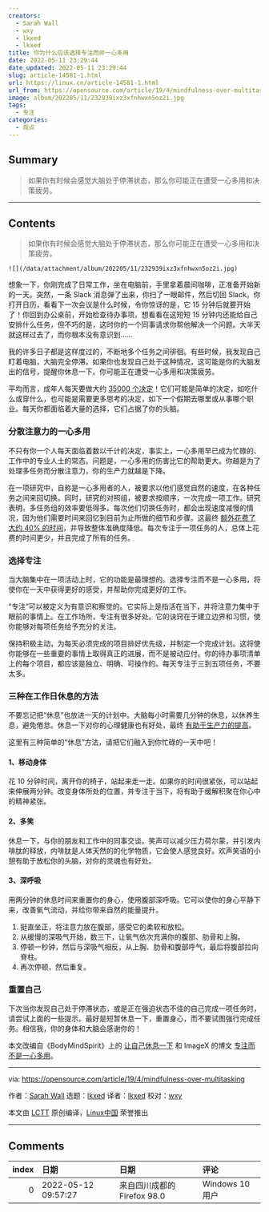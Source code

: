 ```yaml
---
creators:
  - Sarah Wall
  - wxy
  - lkxed
  - lkxed
title: 你为什么应该选择专注而非一心多用
date: 2022-05-11 23:29:44
date_updated: 2022-05-11 23:29:44
slug: article-14581-1.html
url: https://linux.cn/article-14581-1.html
url_from: https://opensource.com/article/19/4/mindfulness-over-multitasking
image: album/202205/11/232939ixz3xfnhwxn5oz2i.jpg
tags:
  - 专注
categories:
  - 观点
---
```


## Summary

> 如果你有时候会感觉大脑处于停滞状态，那么你可能正在遭受一心多用和决策疲劳。

***

<!-- more -->

## Contents

> 
> 如果你有时候会感觉大脑处于停滞状态，那么你可能正在遭受一心多用和决策疲劳。
> 
> 
> 

`![](/data/attachment/album/202205/11/232939ixz3xfnhwxn5oz2i.jpg)`

想象一下，你刚完成了日常工作，坐在电脑前，手里拿着晨间咖啡，正准备开始新的一天。突然，一条 Slack 消息弹了出来，你扫了一眼邮件，然后切回 Slack。你打开日历，看看下一次会议是什么时候，令你惊讶的是，它 15 分钟后就要开始了！你回到办公桌前，开始检查待办事项，想看看在这短短 15 分钟内还能给自己安排什么任务，但不巧的是，这时你的一个同事请求你帮他解决一个问题。大半天就这样过去了，而你根本没有意识到……

我的许多日子都是这样度过的，不断地多个任务之间徘徊。有些时候，我发现自己盯着电脑，大脑完全停滞。如果你也发现自己处于这种情况，这可能是你的大脑发出的信号，提醒你休息一下。你可能正在遭受一心多用和决策疲劳。

平均而言，成年人每天要做大约 [35000 个决定](https://go.roberts.edu/leadingedge/the-great-choices-of-strategic-leaders)！它们可能是简单的决定，如吃什么或穿什么，也可能是需要更多思考的决定，如下一个假期去哪里或从事哪个职业。每天你都面临着大量的选择，它们占据了你的头脑。

### 分散注意力的一心多用

不只有你一个人每天面临着数以千计的决定，事实上，一心多用早已成为忙碌的、工作中的专业人士的常态。问题是，一心多用的伤害比它的帮助更大。你越是为了处理多任务而分散注意力，你的生产力就越是下降。

在一项研究中，自称是一心多用者的人，被要求以他们感觉自然的速度，在各种任务之间来回切换。同时，研究的对照组，被要求按顺序，一次完成一项工作。研究表明，多任务组的效率要低得多。每次他们切换任务时，都会出现速度减慢的情况，因为他们需要时间来回忆到目前为止所做的细节和步骤。这最终 [额外花费了大约 40% 的时间](http://www.apa.org/research/action/multitask.aspx)，并导致整体准确度降低。每次专注于一项任务的人，总体上花费的时间更少，并且完成了所有的任务。

### 选择专注

当大脑集中在一项活动上时，它的功能是最理想的。选择专注而不是一心多用，将使你在一天中获得更好的感受，并帮助你完成更好的工作。

“专注”可以被定义为有意识和察觉的。它实际上是指活在当下，并将注意力集中于眼前的事情上。在工作场所，专注有很多好处。它的诀窍在于建立边界和习惯，使你能够对每项任务给予充分的关注。

保持积极主动，为每天必须完成的项目排好优先级，并制定一个完成计划。这将使你能够在一些重要的事情上取得真正的进展，而不是被动应付。你的待办事项清单上的每个项目，都应该是独立、明确、可操作的。每天专注于三到五项任务，不要太多。

### 三种在工作日休息的方法

不要忘记把“休息”也放进一天的计划中。大脑每小时需要几分钟的休息，以休养生息，避免倦怠。休息一下对你的心理健康也有好处，最终 [有助于生产力的提高](https://opensource.com/article/19/3/guide-being-more-productive)。

这里有三种简单的“休息”方法，请把它们融入到你忙碌的一天中吧！

#### 1、移动身体

花 10 分钟时间，离开你的椅子，站起来走一走。如果你的时间很紧张，可以站起来伸展两分钟。改变身体所处的位置，并专注于当下，将有助于缓解积聚在你心中的精神紧张。

#### 2、多笑

休息一下，与你的朋友和工作中的同事交谈。笑声可以减少压力荷尔蒙，并引发内啡肽的释放，内啡肽是人体天然的的化学物质，它会使人感觉良好。欢声笑语的小憩有助于放松你的头脑，对你的灵魂也有好处。

#### 3、深呼吸

用两分钟的休息时间来重置你的身心，使用腹部深呼吸。它可以使你的身心平静下来，改善氧气流动，并给你带来自然的能量提升。

1. 挺直坐正，将注意力放在腹部，感受它的柔软和放松。
2. 从缓慢的深吸气开始，数三下，让氧气依次充满你的腹部、肋骨和上胸。
3. 停顿一秒钟，然后与深吸气相反，从上胸、肋骨和腹部呼气，最后将腹部拉向脊柱。
4. 再次停顿，然后重复。

### 重置自己

下次当你发现自己处于停滞状态，或是正在强迫状态不佳的自己完成一项任务时，请尝试上面的一些提示。最好是短暂休息一下，重置身心，而不要试图强行完成任务。相信我，你的身体和大脑会感谢你的！

本文改编自《BodyMindSpirit》上的 [让自己休息一下](https://body-mind-spirit-coach.com/2019/01/02/give-yourself-a-break/) 和 ImageX 的博文 [专注而不是一心多用](https://imagexmedia.com/mindfullness-over-multitasking)。

---

via: <https://opensource.com/article/19/4/mindfulness-over-multitasking>

作者：[Sarah Wall](https://opensource.com/users/sarahwall) 选题：[lkxed](https://github.com/lkxed) 译者：[lkxed](https://github.com/lkxed) 校对：[wxy](https://github.com/wxy)

本文由 [LCTT](https://github.com/LCTT/TranslateProject) 原创编译，[Linux中国](https://linux.cn/) 荣誉推出

***

## Comments

|   index | 日期                | 日期                                        | 评论                                                                       |
|--------:|:--------------------|:--------------------------------------------|:---------------------------------------------------------------------------|
|       0 | 2022-05-12 09:57:27 | 来自四川成都的 Firefox 98.0|Windows 10 用户 | 身体和大脑：听我说谢谢你，因为有你 温暖了四季，谢谢你 感谢有你，世界更美丽 |
